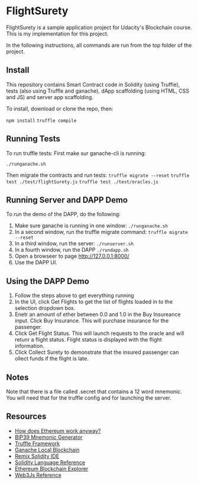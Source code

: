 # FlightSurety

FlightSurety is a sample application project for Udacity's Blockchain course. This is my implementation for this project.

In the following instructions, all commands are run from the top folder of the project.

## Install

This repository contains Smart Contract code in Solidity (using Truffle), tests (also using Truffle and ganache), dApp scaffolding (using HTML, CSS and JS) and server app scaffolding.

To install, download or clone the repo, then:

`npm install`
`truffle compile`

## Running Tests

To run truffle tests:
First make sur ganache-cli is running:

`./runganache.sh`

Then migrate the contracts and run tests:
`truffle migrate --reset`
`truffle test ./test/flightSurety.js`
`truffle test ./test/oracles.js`

## Running Server and DAPP Demo

To run the demo of the DAPP, do the following:

1. Make sure ganache is running in one window: `./runganache.sh`
2. In a second window, run the truffle migrate command: `truffle migrate --reset`
3. In a third window, run the server: `./runserver.sh`
4. In a fourth window, run the DAPP `./rundapp.sh`
5. Open a browseer to page http://127.0.0.1:8000/
6. Use the DAPP UI.

## Using the DAPP Demo

1. Follow the steps above to get everything running
2. In the UI, click Get Flights to get the list of flights loaded in to the selection dropdown box.
3. Enetr an amount of ether between 0.0 and 1.0 in the Buy Insureance input. Click Buy Insurance. This will purchase insurance for the passenger.
4. Click Get Flight Status. This will launch requests to the oracle and will retunr a flight status. Flight status is displayed with the flight information.
5. Click Collect Surety to demonstrate that the insured passenger can ollect funds if the flight is late.

## Notes     

Note that there is a file called .secret that contains a 12 word mnemonic. You will need
that for the truffle config and for launching the server.

## Resources

* [How does Ethereum work anyway?](https://medium.com/@preethikasireddy/how-does-ethereum-work-anyway-22d1df506369)
* [BIP39 Mnemonic Generator](https://iancoleman.io/bip39/)
* [Truffle Framework](http://truffleframework.com/)
* [Ganache Local Blockchain](http://truffleframework.com/ganache/)
* [Remix Solidity IDE](https://remix.ethereum.org/)
* [Solidity Language Reference](http://solidity.readthedocs.io/en/v0.4.24/)
* [Ethereum Blockchain Explorer](https://etherscan.io/)
* [Web3Js Reference](https://github.com/ethereum/wiki/wiki/JavaScript-API)

